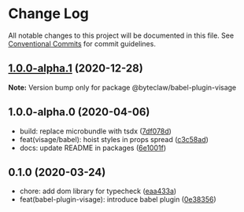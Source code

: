# Change Log

All notable changes to this project will be documented in this file.
See [Conventional Commits](https://conventionalcommits.org) for commit guidelines.

## [1.0.0-alpha.1](https://github.com/Byteclaw/visage/compare/@byteclaw/babel-plugin-visage@1.0.0-alpha.0...@byteclaw/babel-plugin-visage@1.0.0-alpha.1) (2020-12-28)

**Note:** Version bump only for package @byteclaw/babel-plugin-visage





## 1.0.0-alpha.0 (2020-04-06)

* build: replace microbundle with tsdx ([7df078d](https://github.com/Byteclaw/visage/commit/7df078d))
* feat(visage/babel): hoist styles in props spread ([c3c58ad](https://github.com/Byteclaw/visage/commit/c3c58ad))
* docs: update README in packages ([6e1001f](https://github.com/Byteclaw/visage/commit/6e1001f))





## 0.1.0 (2020-03-24)

* chore: add dom library for typecheck ([eaa433a](https://github.com/Byteclaw/visage/commit/eaa433a))
* feat(babel-plugin-visage): introduce babel plugin ([0e38356](https://github.com/Byteclaw/visage/commit/0e38356))

